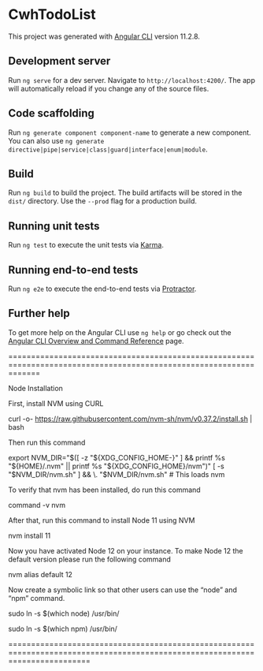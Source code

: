 # CwhTodoList

This project was generated with [Angular CLI](https://github.com/angular/angular-cli) version 11.2.8.

## Development server

Run `ng serve` for a dev server. Navigate to `http://localhost:4200/`. The app will automatically reload if you change any of the source files.

## Code scaffolding

Run `ng generate component component-name` to generate a new component. You can also use `ng generate directive|pipe|service|class|guard|interface|enum|module`.

## Build

Run `ng build` to build the project. The build artifacts will be stored in the `dist/` directory. Use the `--prod` flag for a production build.

## Running unit tests

Run `ng test` to execute the unit tests via [Karma](https://karma-runner.github.io).

## Running end-to-end tests

Run `ng e2e` to execute the end-to-end tests via [Protractor](http://www.protractortest.org/).

## Further help

To get more help on the Angular CLI use `ng help` or go check out the [Angular CLI Overview and Command Reference](https://angular.io/cli) page.


===================================================================================================================


Node Installation

First, install NVM using CURL

curl -o- https://raw.githubusercontent.com/nvm-sh/nvm/v0.37.2/install.sh | bash


Then run this command

export NVM_DIR="$([ -z "${XDG_CONFIG_HOME-}" ] && printf %s "${HOME}/.nvm" || printf %s "${XDG_CONFIG_HOME}/nvm")"
[ -s "$NVM_DIR/nvm.sh" ] && \. "$NVM_DIR/nvm.sh" # This loads nvm


To verify that nvm has been installed, do run this command

command -v nvm


After that, run this command to install Node 11 using NVM

nvm install 11



Now you have activated Node 12 on your instance. To make Node 12 the default version please run the following command

nvm alias default 12


Now create a symbolic link so that other users can use the “node” and “npm” command.


sudo ln -s $(which node) /usr/bin/


sudo ln -s $(which npm) /usr/bin/

==============================================================================================================================

